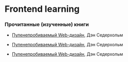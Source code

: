 # Frontend learning

### Прочитанные (изученные) книги
* [Пуленепробиваемый Web-дизайн](http://www.ozon.ru/context/detail/id/2719992/), Дэн Седерхольм

*  <a href="http://www.ozon.ru/context/detail/id/2719992/" target="_blank">Пуленепробиваемый Web-дизайн</a>, Дэн Седерхольм
*  <a href="http://www.ozon.ru/context/detail/id/2719992/" target="_blank">Пуленепробиваемый Web-дизайн</a>, Дэн Седерхольм
